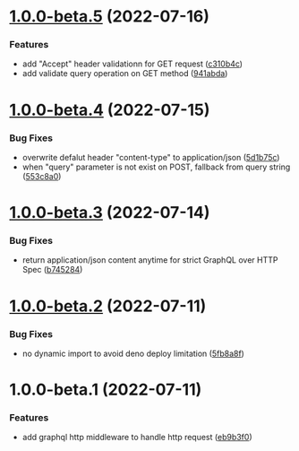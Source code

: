 # [1.0.0-beta.5](https://github.com/TomokiMiyauci/graphql-http/compare/1.0.0-beta.4...1.0.0-beta.5) (2022-07-16)


### Features

* add "Accept" header validationn for GET request ([c310b4c](https://github.com/TomokiMiyauci/graphql-http/commit/c310b4c7695d9fed45e6ee9cdfbc8a83239ace9c))
* add validate query operation on GET method ([941abda](https://github.com/TomokiMiyauci/graphql-http/commit/941abdacfa03729453c3e3d2bade1cb05e4ccb98))

# [1.0.0-beta.4](https://github.com/TomokiMiyauci/graphql-http/compare/1.0.0-beta.3...1.0.0-beta.4) (2022-07-15)


### Bug Fixes

* overwrite defalut header "content-type" to application/json ([5d1b75c](https://github.com/TomokiMiyauci/graphql-http/commit/5d1b75c5260823139a4c9127d98e3e1f8c5689b6))
* when "query" parameter is not exist on POST, fallback from query string ([553c8a0](https://github.com/TomokiMiyauci/graphql-http/commit/553c8a0675232b3894435709d852469cb088f14c))

# [1.0.0-beta.3](https://github.com/TomokiMiyauci/graphql-http/compare/1.0.0-beta.2...1.0.0-beta.3) (2022-07-14)


### Bug Fixes

* return application/json content anytime for strict GraphQL over HTTP Spec ([b745284](https://github.com/TomokiMiyauci/graphql-http/commit/b74528436099f6c089e96dc3574c6c9490191167))

# [1.0.0-beta.2](https://github.com/TomokiMiyauci/graphql-http/compare/1.0.0-beta.1...1.0.0-beta.2) (2022-07-11)


### Bug Fixes

* no dynamic import to avoid deno deploy limitation ([5fb8a8f](https://github.com/TomokiMiyauci/graphql-http/commit/5fb8a8f98a7878d3e9a7aac68a255eb273c2f1dd))

# 1.0.0-beta.1 (2022-07-11)


### Features

* add graphql http middleware to handle http request ([eb9b3f0](https://github.com/TomokiMiyauci/graphql-http/commit/eb9b3f01242c6aa72ce8105bbc18b5ed3cefa77c))
